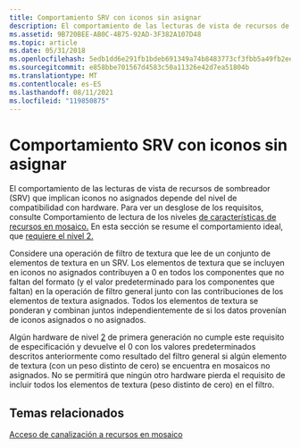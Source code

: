 ```yaml
---
title: Comportamiento SRV con iconos sin asignar
description: El comportamiento de las lecturas de vista de recursos de sombreador (SRV) que implican iconos no asignados depende del nivel de compatibilidad con hardware.
ms.assetid: 9B720BEE-AB0C-4B75-92AD-3F382A107D48
ms.topic: article
ms.date: 05/31/2018
ms.openlocfilehash: 5edb1dd6e291fb1bdeb691349a74b8483773cf3fbb5a49fb2ee1a5e950fab452
ms.sourcegitcommit: e858bbe701567d4583c50a11326e42d7ea51804b
ms.translationtype: MT
ms.contentlocale: es-ES
ms.lasthandoff: 08/11/2021
ms.locfileid: "119850875"
---
```

# <a name="srv-behavior-with-non-mapped-tiles"></a>Comportamiento SRV con iconos sin asignar

El comportamiento de las lecturas de vista de recursos de sombreador (SRV) que implican iconos no asignados depende del nivel de compatibilidad con hardware. Para ver un desglose de los requisitos, consulte Comportamiento de lectura de los niveles [de características de recursos en mosaico.](tiled-resources-features-tiers.md) En esta sección se resume el comportamiento ideal, que [requiere el nivel 2.](tier-2.md)

Considere una operación de filtro de textura que lee de un conjunto de elementos de textura en un SRV. Los elementos de textura que se incluyen en iconos no asignados contribuyen a 0 en todos los componentes que no faltan del formato (y el valor predeterminado para los componentes que faltan) en la operación de filtro general junto con las contribuciones de los elementos de textura asignados. Todos los elementos de textura se ponderan y combinan juntos independientemente de si los datos provenían de iconos asignados o no asignados.

Algún hardware de nivel [2](tier-2.md) de primera generación no cumple este requisito de especificación y devuelve el 0 con los valores predeterminados descritos anteriormente como resultado del filtro general si algún elemento de textura (con un peso distinto de cero) se encuentra en mosaicos no asignados. No se permitirá que ningún otro hardware pierda el requisito de incluir todos los elementos de textura (peso distinto de cero) en el filtro.

## <a name="related-topics"></a>Temas relacionados

<dl> <dt>

[Acceso de canalización a recursos en mosaico](pipeline-access-to-tiled-resources.md)
</dt> </dl>

 

 





